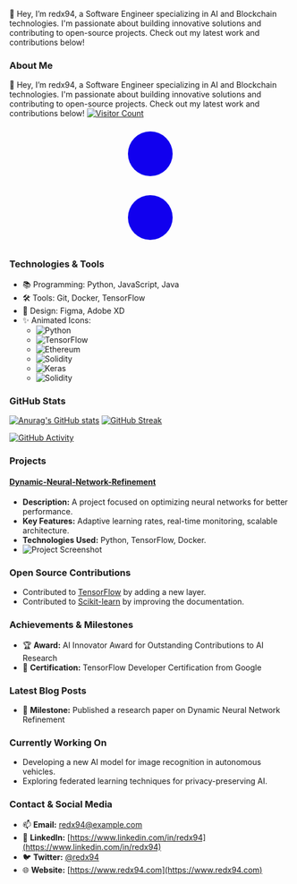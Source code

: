 
👋 Hey, I’m redx94, a Software Engineer specializing in AI and Blockchain technologies. I'm passionate about building innovative solutions and contributing to open-source projects. Check out my latest work and contributions below!

### About Me
👋 Hey, I’m redx94, a Software Engineer specializing in AI and Blockchain technologies.
I'm passionate about building innovative solutions and contributing to open-source projects.
Check out my latest work and contributions below!
[![Visitor Count](https://hits.sh/github.com/redx94/redx94.svg?style=for-the-badge)](https://hits.sh)

<p align="center">
  <svg width="100" height="100" viewBox="0 0 100 100">
    <circle cx="50" cy="50" r="40" fill="blue">
      <animate attributeName="fill" values="blue;red;blue" dur="2s" repeatCount="indefinite"/>
    </circle>
  </svg>
</p>
<p align="center">
  <svg width="100" height="100" viewBox="0 0 100 100">
    <circle cx="50" cy="50" r="40" fill="blue">
      <animate attributeName="fill" values="blue;red;blue" dur="2s" repeatCount="indefinite"/>
    </circle>
  </svg>
</p>

### Technologies &amp; Tools
- 📚 Programming: Python, JavaScript, Java
- 🛠️ Tools: Git, Docker, TensorFlow
- 🎨 Design: Figma, Adobe XD
- ✨ Animated Icons:
  - ![Python](https://cdn.jsdelivr.net/gh/devicons/devicon/icons/python/python-original.svg)
  - ![TensorFlow](https://cdn.jsdelivr.net/gh/devicons/devicon/icons/tensorflow/tensorflow-original.svg)
  - ![Ethereum](https://cdn.jsdelivr.net/gh/devicons/devicon/icons/ethereum/ethereum-original.svg)
  - ![Solidity](https://cdn.jsdelivr.net/gh/devicons/devicon/icons/solidity/solidity-original.svg)
   - ![Keras](https://cdn.jsdelivr.net/gh/devicons/devicon/icons/keras/keras-original.svg)
   - ![Solidity](https://cdn.jsdelivr.net/gh/devicons/devicon/icons/solidity/solidity-original.svg)

### GitHub Stats
[![Anurag's GitHub stats](https://github-readme-stats.vercel.app/api?username=redx94&show_icons=true&theme=radical)](https://github.com/anuraghazra/github-readme-stats)
[![GitHub Streak](https://github-readme-streak-stats.herokuapp.com/?user=redx94&theme=radical)](https://git.io/streak-stats)

[![GitHub Activity](https://github-readme-activity-graph.vercel.app/graph?username=redx94&theme=radical)](https://github.com/Readme-Workflows/recent-activity)

### Projects
#### [Dynamic-Neural-Network-Refinement](https://github.com/redx94/Dynamic-Neural-Network-Refinement)
- **Description:** A project focused on optimizing neural networks for better performance.
- **Key Features:** Adaptive learning rates, real-time monitoring, scalable architecture.
- **Technologies Used:** Python, TensorFlow, Docker.
- ![Project Screenshot](https://via.placeholder.com/400x200.png?text=Project+Screenshot)

### Open Source Contributions
- Contributed to [TensorFlow](https://github.com/tensorflow/tensorflow) by adding a new layer.
- Contributed to [Scikit-learn](https://github.com/scikit-learn/scikit-learn) by improving the documentation.

### Achievements &amp; Milestones
- 🏆 **Award:** AI Innovator Award for Outstanding Contributions to AI Research
- 📜 **Certification:** TensorFlow Developer Certification from Google

### Latest Blog Posts
<!--START_SECTION:blog_posts-->
<!--END_SECTION:blog_posts-->
- 🎉 **Milestone:** Published a research paper on Dynamic Neural Network Refinement

### Currently Working On
- Developing a new AI model for image recognition in autonomous vehicles.
- Exploring federated learning techniques for privacy-preserving AI.

### Contact &amp; Social Media
- 📫 **Email:** redx94@example.com
- 💼 **LinkedIn:** [https://www.linkedin.com/in/redx94](https://www.linkedin.com/in/redx94)
- 🐦 **Twitter:** [@redx94](https://x.com/redx94)
- 🌐 **Website:** [https://www.redx94.com](https://www.redx94.com)
